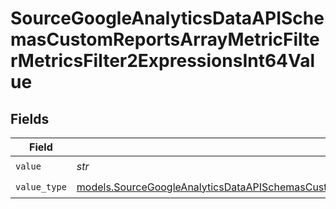 # SourceGoogleAnalyticsDataAPISchemasCustomReportsArrayMetricFilterMetricsFilter2ExpressionsInt64Value


## Fields

| Field                                                                                                                                                                                                                                      | Type                                                                                                                                                                                                                                       | Required                                                                                                                                                                                                                                   | Description                                                                                                                                                                                                                                |
| ------------------------------------------------------------------------------------------------------------------------------------------------------------------------------------------------------------------------------------------ | ------------------------------------------------------------------------------------------------------------------------------------------------------------------------------------------------------------------------------------------ | ------------------------------------------------------------------------------------------------------------------------------------------------------------------------------------------------------------------------------------------ | ------------------------------------------------------------------------------------------------------------------------------------------------------------------------------------------------------------------------------------------ |
| `value`                                                                                                                                                                                                                                    | *str*                                                                                                                                                                                                                                      | :heavy_check_mark:                                                                                                                                                                                                                         | N/A                                                                                                                                                                                                                                        |
| `value_type`                                                                                                                                                                                                                               | [models.SourceGoogleAnalyticsDataAPISchemasCustomReportsArrayMetricFilterMetricsFilter2ExpressionsFilterValueType](../models/sourcegoogleanalyticsdataapischemascustomreportsarraymetricfiltermetricsfilter2expressionsfiltervaluetype.md) | :heavy_check_mark:                                                                                                                                                                                                                         | N/A                                                                                                                                                                                                                                        |
